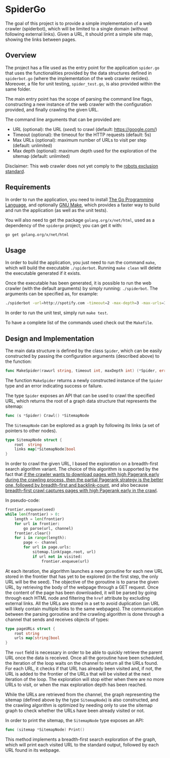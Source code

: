 # SpiderGo

The goal of this project is to provide a simple implementation of a web crawler
(spiderbot), which will be limited to a single domain (without following
external links).
Given a URL, it should print a simple site map, showing the links between pages.


## Overview

The project has a file used as the entry point for the application
`spider.go` that uses the functionalities provided by the data structures
defined in `spiderbot.go` (where the implementation of the web crawler resides).
Moreover, a file for unit testing, `spider_test.go`, is also provided within the
same folder.

The main entry point has the scope of parsing the command line flags,
constructing a new instance of the web crawler with the configuration provided,
and finally crawling the given URL.

The command line arguments that can be provided are:
- URL (optional): the URL (*seed*) to crawl (default: https://google.com/)
- Timeout (optional): the timeout for the HTTP requests (default: 5s)
- Max URLs (optional): maximum number of URLs to visit per step (default: unlimited)
- Max depth (optional): maximum depth used for the exploration of the sitemap
    (default: unlimited)

Disclaimer: This web crawler does not yet comply to the [robots exclusion
standard](https://en.wikipedia.org/wiki/Robots_exclusion_standard).


## Requirements

In order to run the application, you need to install [The Go Programming
Language](https://golang.org/), and optionally
[GNU Make](https://www.gnu.org/software/make/), which provides a faster way to
build and run the application (as well as the unit tests).

You will also need to get the package `golang.org/x/net/html`, used as a
dependency of the `spidergo` project; you can get it with:

```bash
go get golang.org/x/net/html
```

## Usage

In order to build the application, you just need to run the command `make`, which
will build the executable `./spiderbot`. Running `make clean` will delete the
executable generated if it exists.

Once the executable has been generated, it is possible to run the web crawler
(with the default arguments) by simply running: `./spiderbot`. The arguments
can be specified as, for example:

```bash
./spiderbot -url=http://spotify.com -timeout=2 -max-depth=3 -max-urls=100
```

In order to run the unit test, simply run `make test`.

To have a complete list of the commands used check out the `Makefile`.

## Design and Implementation

The main data structure is defined by the class `Spider`, which can be easily
constructed by passing the configuration arguments (described above) to the
function:

```go
func MakeSpider(rawurl string, timeout int, maxDepth int) (*Spider, error)
```

The function `MakeSpider` returns a newly constructed instance of the `Spider`
type and an error indicating success or failure.

The type `Spider` exposes an API that can be used to crawl the specified URL,
which returns the root of a graph data structure that represents the sitemap:

```go
func (s *Spider) Crawl() *SitemapNode
```

The `SitemapNode` can be explored as a graph by following its links (a set of
pointers to other nodes).

```go
type SitemapNode struct {
	root  string
	links map[*SitemapNode]bool
}
```

In order to crawl the given URL, I based the exploration on a breadth-first
search algorithm variant. The choice of this algorithm is supported by the fact
that [if the crawler wants to download pages with high Pagerank early during the
crawling process, then the partial Pagerank strategy is the better one, followed by
breadth-first and backlink-count][1], and also because [breadth-first crawl captures
pages with high Pagerank early in the crawl][2].

In pseudo-code:

```python
frontier.enqueue(seed)
while len(frontier) > 0:
    length = len(frontier)
    for url in frontier:
        go parse(url, channel)
    frontier.clear()
    for i in range(length):
        page <- channel
        for url in page.urls:
            sitemap.link(page.root, url)
            if url not in visited:
                frontier.enqueue(url)
```

At each iteration, the algorithm launches a new goroutine for each new URL stored
in the frontier that has yet to be explored (in the first step, the only URL will be
the seed). The objective of the goroutine is to parse the given URL, by
retrieving the body of the webpage through a GET request. Once the content of
the page has been downloaded, it will be parsed by going through each HTML node and
filtering the `href` attribute by excluding external links. All the URLs are stored
in a set to avoid duplication (an URL will likely contain multiple links to the
same webpages).
The communication between the parsing goroutine and the crawling algorithm is
done through a channel that sends and receives objects of types:

```go
type pageURLs struct {
	root string
	urls map[string]bool
}
```

The `root` field is necessary in order to be able to quickly retrieve the
parent URL once the data is received.
Once all the goroutine have been scheduled, the iteration of the loop waits on
the channel to return all the URLs found. For each URL, it checks if that URL has
already been visited and, if not, the URL is added to the frontier of the URLs that will
be visited at the next iteration of the loop.
The exploration will stop either when there are no more URLs to visit, or when
the max exploration depth has been reached.

While the URLs are retrieved from the channel, the graph representing the
sitemap (defined above by the type `SitemapNode`) is also constructed, and the
crawling algorithm is optimized by needing only to use the sitemap graph to check
whether the URLs have been already visited or not.

In order to print the sitemap, the `SitemapNode` type exposes an API:

```go
func (sitemap *SitemapNode) Print()
```

This method implements a breadth-first search exploration of the graph, which
will print each visited URL to the standard output, followed by each URL found
in its webpage.

[1]: https://en.wikipedia.org/wiki/Web_crawler#cite_note-11
[2]: https://en.wikipedia.org/wiki/Web_crawler#cite_note-12
